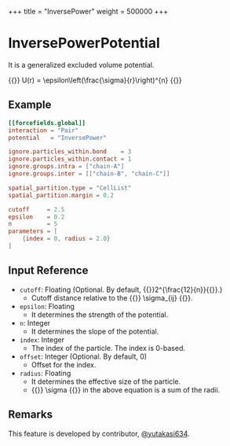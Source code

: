 +++
title = "InversePower"
weight = 500000
+++

# InversePowerPotential

It is a generalized excluded volume potential.

{{<katex display>}}
U(r) = \epsilon\left(\frac{\sigma}{r}\right)^{n}
{{</katex>}}

## Example

```toml
[[forcefields.global]]
interaction = "Pair"
potential   = "InversePower"

ignore.particles_within.bond    = 3
ignore.particles_within.contact = 1
ignore.groups.intra = ["chain-A"]
ignore.groups.inter = [["chain-B", "chain-C"]]

spatial_partition.type = "CellList"
spatial_partition.margin = 0.2

cutoff     = 2.5
epsilon    = 0.2
n          = 5
parameters = [
    {index = 0, radius = 2.0}
]
```

## Input Reference

- `cutoff`: Floating (Optional. By default, {{<katex>}}2^{\frac{12}{n}}{{</katex>}}.)
  - Cutoff distance relative to the {{<katex>}} \sigma_{ij} {{</katex>}}.
- `epsilon`: Floating
  - It determines the strength of the potential.
- `n`: Integer
  - It determines the slope of the potential.
- `index`: Integer
  - The index of the particle. The index is 0-based.
- `offset`: Integer (Optional. By default, 0)
  - Offset for the index.
- `radius`: Floating
  - It determines the effective size of the particle.
  - {{<katex>}} \sigma {{</katex>}} in the above equation is a sum of the radii.

## Remarks

This feature is developed by contributor, [@yutakasi634](https://github.com/yutakasi634).
